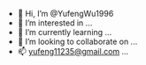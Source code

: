 - 👋 Hi, I’m @YufengWu1996
- 👀 I’m interested in ...
- 🌱 I’m currently learning ...
- 💞️ I’m looking to collaborate on ...
- 📫 yufeng11235@gmail.com ...

<!---
YufengWu1996/YufengWu1996 is a ✨ special ✨ repository because its `README.md` (this file) appears on your GitHub profile.
You can click the Preview link to take a look at your changes.
--->
